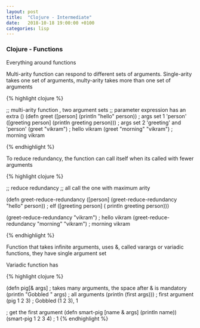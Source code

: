 ```yaml
---
layout: post
title:  "Clojure - Intermediate"
date:   2018-10-18 19:00:00 +0100
categories: lisp
---
```


### Clojure - Functions

Everything around functions

Multi-arity function can respond to different sets of arguments. Single-arity takes one set of arguments, multy-arity takes more than one set of arguments

{% highlight clojure %}

;; multi-arity function , two argument sets
;; parameter expression has an extra ()
(defn greet
    ([person] (println "hello" person))            ; args set 1 'person'
    ([greeting person] (println greeting person))) ; args set 2 'greeting' and 'person'
(greet "vikram")           ; hello vikram
(greet "morning" "vikram") ; morning vikram

{% endhighlight %}

To reduce redundancy, the function can call itself when its called with fewer arguments

{% highlight clojure %}

;; reduce redundancy
;; all call the one with maximum arity

(defn greet-reduce-redundancy
    ([person] (greet-reduce-redundancy "hello" person)) ; elf 
    ([greeting person] ( println greeting person)))

(greet-reduce-redundancy "vikram")           ; hello vikram
(greet-reduce-redundancy "morning" "vikram") ; morning vikram

{% endhighlight %}

Function that takes infinite arguments, uses &, called varargs or variadic functions, they have single argument set

Variadic function has 

{% highlight clojure %}

(defn pig[& args]               ; takes many arguments, the space after & is mandatory
   (println "Gobbled " args)    ; all arguments
   (println (first args)))      ; first argument 
(pig 1 2 3)    ; Gobbled (1 2 3), 1 

; get the first argument
(defn smart-pig [name & args]
    (println name))
(smart-pig 1 2 3 4) ; 1
{% endhighlight %}


